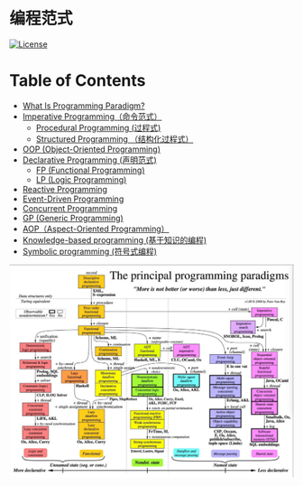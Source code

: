 # 编程范式

[![License](https://img.shields.io/badge/license-Apache%202-4EB1BA.svg)](https://www.apache.org/licenses/LICENSE-2.0.html)

Table of Contents
=================

   * [<a href="WhatIs.md">What Is Programming Paradigm?</a>](#what-is-programming-paradigm)
   * [<a href="ImperativeP/README.md">Imperative Programming（命令范式）</a>](#imperative-programming命令范式)
      * [Procedural Programming (过程式)](#procedural-programming-过程式)
      * [Structured Programming （结构化过程式）](#structured-programming-结构化过程式)
   * [<a href="OOP/README.md">OOP (Object-Oriented Programming)</a>](#oop-object-oriented-programming)
   * [<a href="DeclarativeP/README.md">Declarative Programming (声明范式)</a>](#declarative-programming-声明范式)
      * [<a href="FP/README.md">FP (Functional Programming)</a>](#fp-functional-programming)
      * [<a href="">LP (Logic Programming)</a>](#lp-logic-programming)
   * [<a href="RP/README.md">Reactive Programming</a>](#reactive-programming)
   * [<a href="EventDrivenP/README.md">Event-Driven Programming</a>](#event-driven-programming)
   * [<a href="ConcurrentP/README.md">Concurrent Programming</a>](#concurrent-programming)
   * [<a href="">GP (Generic Programming)</a>](#gp-generic-programming)
   * [<a href="AOP/README.md">AOP（Aspect-Oriented Programming）</a>](#aopaspect-oriented-programming)
   * [<a href="">Knowledge-based programming (基于知识的编程)</a>](#knowledge-based-programming-基于知识的编程)
   * [<a href="SymbolicP/README.md">Symbolic programming (符号式编程)</a>](#symbolic-programming-符号式编程)


![](_pic/ProgParadigms.JPG)
